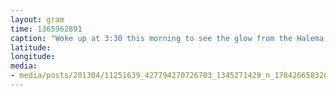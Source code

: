```yaml
---
layout: gram
time: 1365962891
caption: "Woke up at 3:30 this morning to see the glow from the Halema'uma'u Crater just before sunrise."
latitude: 
longitude: 
media:
- media/posts/201304/11251639_427794270726783_1345271429_n_17842665832000351.jpg
---
```

